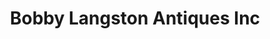 ---
title: "Bobby Langston Antiques Inc"
url: /wilson/bobby-langston-antiques-inc/
shop: antiques
---
